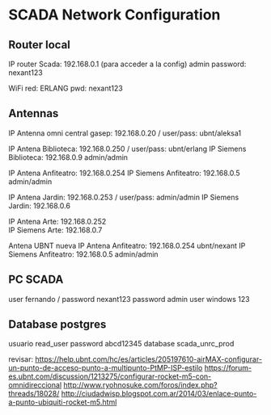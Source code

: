 # SCADA Network Configuration

## Router local
IP router Scada: 192.168.0.1 (para acceder a la config)
admin password: nexant123

WiFi red: ERLANG
     pwd: nexant123
## Antennas
IP Antenna omni central gasep: 192.168.0.20 / user/pass: ubnt/aleksa1

IP Antena Biblioteca: 192.168.0.250 / user/pass: ubnt/erlang
IP Siemens Biblioteca: 192.168.0.9 admin/admin

IP Antena Anfiteatro:    192.168.0.254
IP Siemens Anfiteatro:  192.168.0.5 admin/admin

IP Antena Jardin: 192.168.0.253 / user/pass: admin/admin
IP Siemens Jardin: 192.168.0.6

IP Antena  Arte: 192.168.0.252  
IP Siemens Arte: 192.168.0.7

Antena UBNT nueva
IP Antena Anfiteatro:    192.168.0.254 ubnt/nexant
IP Siemens Anfiteatro:  192.168.0.5 admin/admin

## PC SCADA 
user fernando / password nexant123
password admin user windows 123

## Database postgres
usuario read_user password abcd12345
database scada_unrc_prod

revisar:
https://help.ubnt.com/hc/es/articles/205197610-airMAX-configurar-un-punto-de-acceso-punto-a-multipunto-PtMP-ISP-estilo
https://forum-es.ubnt.com/discussion/1213275/configurar-rocket-m5-con-omnidireccional
http://www.ryohnosuke.com/foros/index.php?threads/18028/
http://ciudadwisp.blogspot.com.ar/2014/03/enlace-punto-a-punto-ubiquiti-rocket-m5.html